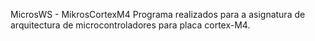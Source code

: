 MicrosWS - MikrosCortexM4
Programa realizados para a asignatura de arquitectura de 
microcontroladores para placa cortex-M4.
